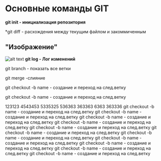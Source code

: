 # Основные команды GIT
**git init - инициализация репозитория**

*git diff - расхождения между текущим файлом и закоммиченным

## "Изображение"
![alt text](https://i.pinimg.com/originals/e9/7f/52/e97f52c36a9cb1e2ff4f2f7e4d39dfd1.jpg)
**git log - Лог изменений**

git branch - показать все ветки

git merge -слияние

git checkout -b name - создание и переход на след.ветку

git checkout -b name - создание и переход на след.ветку

123123
4543453
5335325
536363
363363
6363
363336
git checkout -b name - создание и переход на след.ветку
git checkout -b name - создание и переход на след.ветку
git checkout -b name - создание и переход на след.ветку
git checkout -b name - создание и переход на след.ветку
git checkout -b name - создание и переход на след.ветку
git checkout -b name - создание и переход на след.ветку
git checkout -b name - создание и переход на след.ветку
git checkout -b name - создание и переход на след.ветку
git checkout -b name - создание и переход на след.ветку
git checkout -b name - создание и переход на след.ветку
git checkout -b name - создание и переход на след.ветку